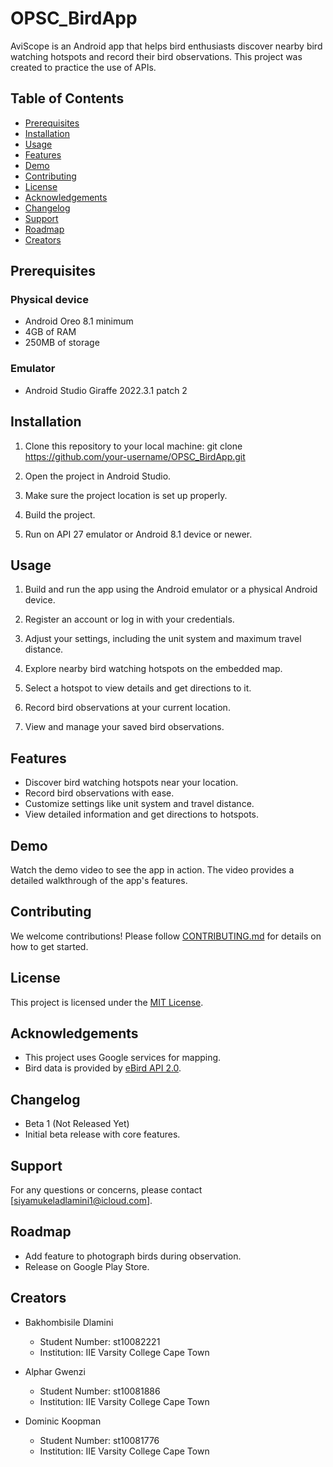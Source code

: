 # OPSC_BirdApp

AviScope is an Android app that helps bird enthusiasts discover nearby bird watching hotspots and record their bird observations. This project was created to practice the use of APIs.

## Table of Contents
- [Prerequisites](#prerequisites)
- [Installation](#installation)
- [Usage](#usage)
- [Features](#features)
- [Demo](#demo)
- [Contributing](#contributing)
- [License](#license)
- [Acknowledgements](#acknowledgements)
- [Changelog](#changelog)
- [Support](#support)
- [Roadmap](#roadmap)
- [Creators](#creators)

## Prerequisites

### Physical device
- Android Oreo 8.1 minimum
- 4GB of RAM
- 250MB of storage

### Emulator
- Android Studio Giraffe 2022.3.1 patch 2

## Installation

1. Clone this repository to your local machine:
   git clone https://github.com/your-username/OPSC_BirdApp.git

2. Open the project in Android Studio.

3. Make sure the project location is set up properly.

4. Build the project.

5. Run on API 27 emulator or Android 8.1 device or newer.

## Usage

1. Build and run the app using the Android emulator or a physical Android device.

2. Register an account or log in with your credentials.

3. Adjust your settings, including the unit system and maximum travel distance.

4. Explore nearby bird watching hotspots on the embedded map.

5. Select a hotspot to view details and get directions to it.

6. Record bird observations at your current location.

7. View and manage your saved bird observations.

## Features

- Discover bird watching hotspots near your location.
- Record bird observations with ease.
- Customize settings like unit system and travel distance.
- View detailed information and get directions to hotspots.

## Demo

Watch the demo video to see the app in action. The video provides a detailed walkthrough of the app's features.

## Contributing

We welcome contributions! Please follow [CONTRIBUTING.md](CONTRIBUTING.md) for details on how to get started.

## License

This project is licensed under the [MIT License](LICENSE).

## Acknowledgements

- This project uses Google services for mapping.
- Bird data is provided by [eBird API 2.0]([https://birdapi.com/](https://documenter.getpostman.com/view/664302/S1ENwy59)).

## Changelog

- Beta 1 (Not Released Yet)
- Initial beta release with core features.

## Support

For any questions or concerns, please contact [siyamukeladlamini1@icloud.com].

## Roadmap

- Add feature to photograph birds during observation.
- Release on Google Play Store.

## Creators

- Bakhombisile Dlamini
  - Student Number: st10082221
  - Institution: IIE Varsity College Cape Town

- Alphar Gwenzi
  - Student Number: st10081886
  - Institution: IIE Varsity College Cape Town

- Dominic Koopman
  - Student Number: st10081776
  - Institution: IIE Varsity College Cape Town




